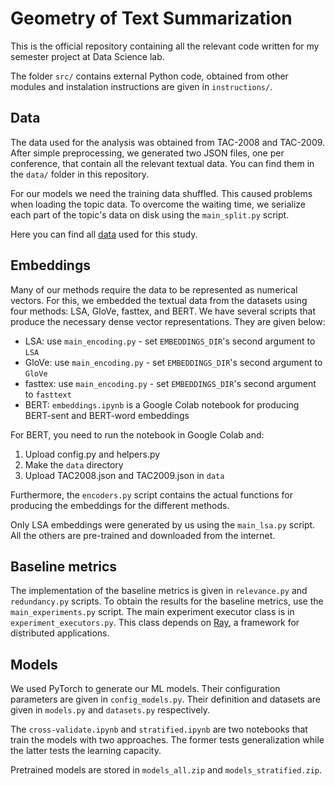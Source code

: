 # Geometry of Text Summarization

This is the official repository containing all the relevant code written for my semester project at Data Science lab.

The folder `src/` contains external Python code, obtained from other modules and instalation instructions are given in `instructions/`.

## Data

The data used for the analysis was obtained from TAC-2008 and TAC-2009. After simple preprocessing, we generated two JSON files, one per conference, that contain all the relevant textual data. You can find them in the `data/` folder in this repository.

For our models we need the training data shuffled. This caused problems when loading the topic data. To overcome the waiting time, we serialize each part of the topic's data on disk using the `main_split.py` script.

Here you can find all [data](https://drive.google.com/file/d/1Hn76cDt1-ii0y9ah71EYZOyKZJIHjNrF/view?usp=sharing) used for this study.

## Embeddings

Many of our methods require the data to be represented as numerical vectors. For this, we embedded the textual data from the datasets using four methods: LSA, GloVe, fasttex, and BERT. We have several scripts that produce the necessary dense vector representations. They are given below:
- LSA: use `main_encoding.py` - set `EMBEDDINGS_DIR`'s second argument to `LSA`
- GloVe: use `main_encoding.py` - set `EMBEDDINGS_DIR`'s second argument to `GloVe`
- fasttex: use `main_encoding.py` - set `EMBEDDINGS_DIR`'s second argument to `fasttext`
- BERT: `embeddings.ipynb` is a Google Colab notebook for producing BERT-sent and BERT-word embeddings

For BERT, you need to run the notebook in Google Colab and:
1. Upload config.py and helpers.py
2. Make the `data` directory
3. Upload TAC2008.json and TAC2009.json in `data`

Furthermore, the `encoders.py` script contains the actual functions for producing the embeddings for the different methods.

Only LSA embeddings were generated by us using the `main_lsa.py` script. All the others are pre-trained and downloaded from the internet.

## Baseline metrics

The implementation of the baseline metrics is given in `relevance.py` and `redundancy.py` scripts. To obtain the results for the baseline metrics, use the `main_experiments.py` script. The main experiment executor class is in `experiment_executors.py`. This class depends on [Ray](https://github.com/ray-project/ray), a framework for distributed applications.

## Models

We used PyTorch to generate our ML models. Their configuration parameters are given in `config_models.py`. Their definition and datasets are given in `models.py` and `datasets.py` respectively.

The `cross-validate.ipynb` and `stratified.ipynb` are two notebooks that train the models with two approaches. The former tests generalization while the latter tests the learning capacity.

Pretrained models are stored in `models_all.zip` and `models_stratified.zip`.
